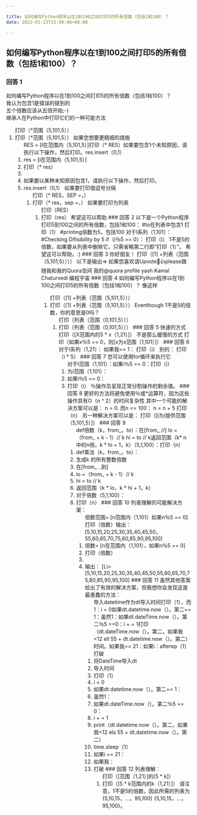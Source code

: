 ```yaml
---

title: 如何编写Python程序以在1到100之间打印5的所有倍数（包括1和100）？
date: 2022-01-23T22:08:06+08:00

---
```





## 如何编写Python程序以在1到100之间打印5的所有倍数（包括1和100）？  
### 回答 1
如何编写Python程序以在1到100之间打印5的所有倍数（包括1和100）？  
我认为包含1是错误的提到的  
五个倍数应该从五倍开始;-)  
继承人在Python中打印它们的一种可能方法  
<OL>打印（*范围（5,101,5））</ OL>  
<li>打印（*范围（5,101,5））</ li>  
如果您想要更精细的措施  
<OL> RES = [I在范围内（5,101,5）]打印（* RES）如果要包含1个未知原因，请执行以下操作，然后打印。res.insert（0,1）</ ol>  
<li> res = [i在范围内（5,101,5）] </ li>  
<li>打印（* res）</ li>  
<li> </ li>  
<li>如果要以某种未知原因包含1，请执行以下操作，然后打印。</ Li>  
<li> res.insert（0,1）</ li>  
如果要打印值逗号分隔  
<OL>打印（* RES，SEP =，）</ OL>  
<li>打印（* res，sep =，）</ li>  
如果要打印为列表  
<OL>打印（RES）</ OL>  
<li>打印（res）</ li>  
希望这可以帮助  
### 回答 2
以下是一个Python程序打印5到100之间的所有倍数，包括1和100：  
#to在列表中包含1  
打印（1）  
#printing倍数为5，包括100  
对于I系列（1,101）：  
#Checking Difisibility by 5  
if（i％5 == 0）：  
打印（i）  
1不是5的倍数，如果要从列表中删除它，只需省略第二行即“打印（1）”。  
希望这可以帮助。:)  
### 回答 3
你好朋友！  
打印（[1] +列表（范围（5,101,5））））  
以下是输出=>  
如果您喜欢请Upvote🙂👍please跟随我和我的Quora空间  
我的@quora profile yash Kamal Chaturvedi  
<span>编程宇宙</ span>  
### 回答 4
如何编写Python程序以在1到100之间打印5的所有倍数（包括1和100）？  
像这样  
<OL>打印（[1] +列表（范围（5,101,5）））</ OL>  
<li>打印（[1] +列表（范围（5,101,5）））</ li>  
Eventhough 1不是5的倍数，你的意思是0吗？  
<OL>打印（列表（范围（0,101,5）））</ OL>  
<li>打印（列表（范围（0,101,5）））</ li>  
### 回答 5
快速的方式  
打印（[X范围内的5 * x（1,21）]）  
不是那么缓慢的方式  
打印（如果x％5 == 0，则[x为x范围（1,101）]）  
### 回答 6
对于I系列（1,21）：  
如果我== 1：  
打印（i）  
别的：  
打印（i * 5）  
### 回答 7
您可以使用for循环来执行它  
<OL>对于I范围（1,101）：如果i％5 == 0：打印（i）</ ol>  
<li>为i范围（1,101）：</ li>  
<li>如果i％5 == 0：</ li>  
<li>打印（i）</ li>  
％操作员呈现正常分割操作的剩余值。  
### 回答 8
更好的方法将避免使用％或*运算符，因为这些操作具有O（n ^ 2）的时间复杂性  
其中一个可能的解决方案可以是：  
n = 0.  
而n <= 100：  
n = n + 5  
打印（n）  
另一种解决方案可以是：  
打印（[i为i提供范围（5,101,5）]）  
### 回答 9
<ol> def倍数（k，from_，to）：在[from_ //] lo =（from_ + k  -  1）// k hi = to // k返回范围（k* n中的n倍，k * hi + 1，k）（5,1,100）：打印（n）</ ol>  
<li> def乘法（k，from_，to）：</ li>  
<li>生成k </ li>的所有整数倍数  
<li>在[from_ ..到] </ li>  
<li> lo =（from_ + k  -  1）// k </ li>  
<li> hi = to // k </ li>  
<li>返回范围（k * lo，k * hi + 1，k）</ li>  
<li> </ li>  
对于倍数（5,1,100）：</ Li>  
<li>打印（n）</ li>  
### 回答 10
列表理解的可能解决方案：  
<OL>倍数范围= [n范围内（1,101）如果n％5 == 0]打印（倍数）输出：[5,10,15,20,25,30,35,40,45,50，55,60,65,70,75,80,85,90,95,100] </ OL>  
<li>倍数= [n在范围内（1,101），如果n％5 == 0] </ li>  
<li>打印（倍数）</ li>  
<li> </ li>  
<li>输出：</ li>  
[Li> [5,10,15,20,25,30,35,40,45,50,55,60,65,70,75,80,85,90,95,100] </ li>  
### 回答 11
虽然其他答案给出了有效的解决方案，但我想你会发现这是最愚蠢的方法：  
<ol>导入datetime作为dt导入时间打印（1），而1：i = 0如果dt.datetime.now（）。第二== 1：虽然1：如果dt.dateTime.now（）。第二％5 ==0：i + = 1打印（dt.dateTime.now（）。第二，如果我<12 ell 55 + dt.datetime.now（）。第二）时间。如果我== 21：如果i：afterep（1）打破</ ol>  
<li>将DateTime导入dt </ li>  
<li>导入时间</ li>  
<li>打印（1）</ li>  
<li> i = 0 </ li>  
<li>如果dt.datetime.now（）。第二== 1：</ li>  
<li>虽然1：</ li>  
<li>如果dt.dateTime.now（）。第二％5 == 0：</ li>  
<li> i + = 1 </ li>  
<li> print（dt.datetime.now（）。第二，如果我<12 els 55 + dt.datetime.now（）。第二）</ li>  
<li> time.sleep（1）</ li>  
<li>如果i == 21：</ li>  
<li>如果我：</ li>  
<li>打破</ li>  
### 回答 12
列表理解：  
<OL>打印（[范围（1,21）]的[5 * k]）</ OL>  
<li>打印（[5 * k范围内的k（1,21）]）</ li>  
请注意，1不是5的倍数，因此所需的列表为{5,10,15，...，95,100} {5,10,15，...，95,100}。  
